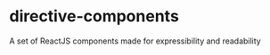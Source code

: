 directive-components
====================

A set of ReactJS components made for expressibility and readability
